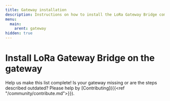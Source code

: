 ```yaml
---
title: Gateway installation
description: Instructions on how to install the LoRa Gateway Bridge component on the gateway itself.
menu:
  main:
    arent: gateway
hidden: true
---
```


# Install LoRa Gateway Bridge on the gateway

Help us make this list complete! Is your gateway missing or are the steps described outdated?
Please help by [Contributing]({{<ref "/community/contribute.md">}}).
